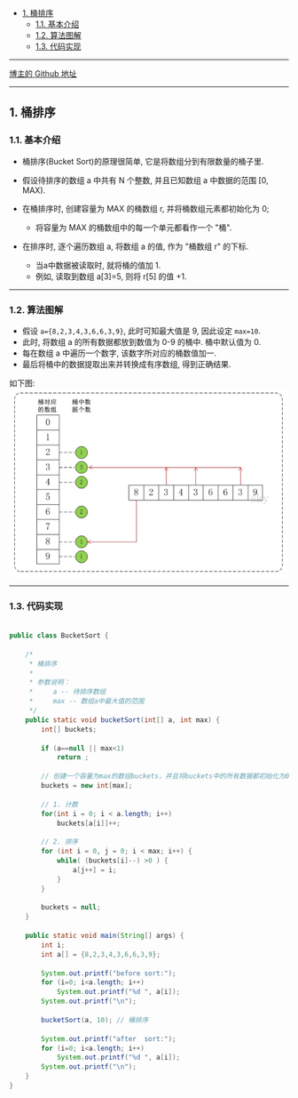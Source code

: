 <!-- TOC -->

- [1. 桶排序](#1-桶排序)
  - [1.1. 基本介绍](#11-基本介绍)
  - [1.2. 算法图解](#12-算法图解)
  - [1.3. 代码实现](#13-代码实现)

<!-- /TOC -->

****
[博主的 Github 地址](https://github.com/leon9dragon)
****

## 1. 桶排序

### 1.1. 基本介绍
- 桶排序(Bucket Sort)的原理很简单, 它是将数组分到有限数量的桶子里.

- 假设待排序的数组 a 中共有 N 个整数, 并且已知数组 a 中数据的范围 [0, MAX).
    
- 在桶排序时, 创建容量为 MAX 的桶数组 r, 并将桶数组元素都初始化为 0;  
  - 将容量为 MAX 的桶数组中的每一个单元都看作一个 "桶".  

- 在排序时, 逐个遍历数组 a, 将数组 a 的值, 作为 "桶数组 r" 的下标.  
  - 当a中数据被读取时, 就将桶的值加 1.  
  - 例如, 读取到数组 a[3]=5, 则将 r[5] 的值 +1.


****

### 1.2. 算法图解
- 假设 `a={8,2,3,4,3,6,6,3,9}`, 此时可知最大值是 9, 因此设定 `max=10`.  
- 此时, 将数组 a 的所有数据都放到数值为 0-9 的桶中. 桶中默认值为 0.  
- 每在数组 a 中遍历一个数字, 该数字所对应的桶数值加一.  
- 最后将桶中的数据提取出来并转换成有序数组, 得到正确结果.

如下图:
![bucketsort](../99.images/2020-05-25-14-56-24.png)

****

### 1.3. 代码实现

```java

public class BucketSort {

    /*
     * 桶排序
     *
     * 参数说明：
     *     a -- 待排序数组
     *     max -- 数组a中最大值的范围
     */
    public static void bucketSort(int[] a, int max) {
        int[] buckets;

        if (a==null || max<1)
            return ;

        // 创建一个容量为max的数组buckets，并且将buckets中的所有数据都初始化为0。
        buckets = new int[max];

        // 1. 计数
        for(int i = 0; i < a.length; i++)
            buckets[a[i]]++;

        // 2. 排序
        for (int i = 0, j = 0; i < max; i++) {
            while( (buckets[i]--) >0 ) {
                a[j++] = i;
            }
        }

        buckets = null;
    }

    public static void main(String[] args) {
        int i;
        int a[] = {8,2,3,4,3,6,6,3,9};

        System.out.printf("before sort:");
        for (i=0; i<a.length; i++)
            System.out.printf("%d ", a[i]);
        System.out.printf("\n");

        bucketSort(a, 10); // 桶排序

        System.out.printf("after  sort:");
        for (i=0; i<a.length; i++)
            System.out.printf("%d ", a[i]);
        System.out.printf("\n");
    }
}
```